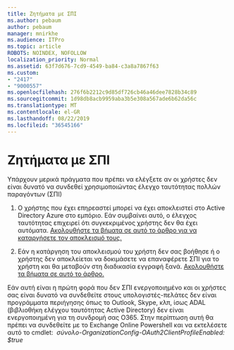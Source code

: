 ```yaml
---
title: Ζητήματα με ΣΠΙ
ms.author: pebaum
author: pebaum
manager: mnirkhe
ms.audience: ITPro
ms.topic: article
ROBOTS: NOINDEX, NOFOLLOW
localization_priority: Normal
ms.assetid: 63f7d676-7cd9-4549-ba84-c3a8a7867f63
ms.custom:
- "2417"
- "9000557"
ms.openlocfilehash: 276f6b2212c9d85df726cb46a46dee7828b34c89
ms.sourcegitcommit: 1d98db8acb9959aba3b5e308a567ade6b62da56c
ms.translationtype: MT
ms.contentlocale: el-GR
ms.lasthandoff: 08/22/2019
ms.locfileid: "36545166"
---
```

# <a name="issues-with-mfa"></a>Ζητήματα με ΣΠΙ
Υπάρχουν μερικά πράγματα που πρέπει να ελέγξετε αν οι χρήστες δεν είναι δυνατό να συνδεθεί χρησιμοποιώντας έλεγχο ταυτότητας πολλών παραγόντων (ΣΠΙ)

1. Ο χρήστης που έχει επηρεαστεί μπορεί να έχει αποκλειστεί στο Active Directory Azure στο εμπόριο. Εάν συμβαίνει αυτό, ο έλεγχος ταυτότητας επιχειρεί ότι συγκεκριμένος χρήστης δεν θα έχει αυτόματα. [Ακολουθήστε τα βήματα σε αυτό το άρθρο για να καταργήσετε τον αποκλεισμό τους.](https://docs.microsoft.com/azure/active-directory/authentication/howto-mfa-mfasettings#block-and-unblock-users)

2. Εάν η κατάργηση του αποκλεισμού του χρήστη δεν σας βοήθησε ή ο χρήστης δεν αποκλείεται να δοκιμάσετε να επαναφέρετε ΣΠΙ για το χρήστη και θα μεταβούν στη διαδικασία εγγραφή ξανά. [Ακολουθήστε τα βήματα σε αυτό το άρθρο.](https://docs.microsoft.com/azure/active-directory/authentication/howto-mfa-userdevicesettings#require-users-to-provide-contact-methods-again)

Εάν αυτή είναι η πρώτη φορά που δεν ΣΠΙ ενεργοποιημένο και οι χρήστες σας είναι δυνατό να συνδεθείτε στους υπολογιστές-πελάτες δεν είναι προγράμματα περιήγησης όπως το Outlook, Skype, κλπ, ίσως ADAL (βιβλιοθήκη ελέγχου ταυτότητας Active Directory) δεν είναι ενεργοποιημένη για τη συνδρομή σας O365. Στην περίπτωση αυτή θα πρέπει να συνδεθείτε με το Exchange Online Powershell και να εκτελέσετε αυτό το cmdlet:  *σύνολο-OrganizationConfig-OAuth2ClientProfileEnabled: $true*